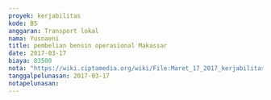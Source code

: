 ```yaml
---
proyek: kerjabilitas
kode: B5
anggaran: Transport lokal
nama: Yusnaeni
title: pembelian bensin operasional Makassar
date: 2017-03-17
biaya: 83500
nota: "https://wiki.ciptamedia.org/wiki/File:Maret_17_2017_kerjabilitas_B5_bensin_neni.jpg"
tanggalpelunasan: 2017-03-17
notapelunasan:
---
```

